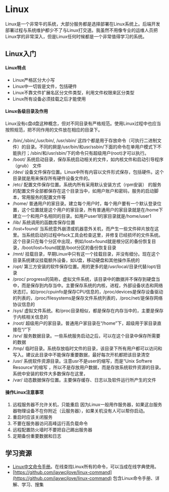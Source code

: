 # Linux
Linux是一个非常牛的系统，大部分服务都是选择部署在Linux系统上。后端开发部署过程与系统维护都少不了与Linux打交道。我虽然不用像专业的运维人员把Linux学的非常深入，但是Linux任何时候都是一个非常值得学习的系统。
## Linux入门
#### Linux特点
* Linux严格区分大小写
* Linux中一切皆是文件，包括硬件
* Linux不靠文件扩展名区分文件类型，利用文件权限来区分类型
* Linux所有设备必须挂载之后才能使用
#### Linux各级目录及作用
Linux没有c盘d盘这种概念，但对不同目录有严格规范。使用Linux过程中也应当按照规范，把不同作用的文件放在相应的目录下。

* /bin/,/sbin/,/usr/bin/, /usr/sbin/
  这四个都是用于存放命令（可执行二进制文件）的目录。不同的屙是/usr/bin/和usr/ssbin/下面的命令在单用户模式下不能执行；/sbin/和/usr/sbin/下的命令只有超级用户(root)才可以执行。
* /boot/
  系统启动目录，保存系统启动相关的文件，如内核文件和启动引导程序（grub）  文件
* /dev/
  设备文件保存位置。Linux中所有内容以文件形式保存，包括硬件。这个目录就是用来保存所有硬件设备文件的。
* /etc/
  配置文件保存位置。系统内所有采用默认安装方式（rpm安装）  的服务的配置文件全部都保存在这个目录当中，如用户账户和密码，服务的启动脚本，常用服务的配置文件等
* /home/
  普通用户的家目录。建立每个用户时，每个用户要有一个默认登录位置，这个位置就是这个用户的家目录，所有普通用户的家目录就是在/home下建立一个和用户名相同的目录。如用户user1的家目录就是/home/user1
* /lib/
  系统调用的函数库保存位置
* /lost+found/
  当系统意外崩溃或机器意外关机，而产生一些文件碎片放在这里。当系统启动的过程中fsck工具会检查这里，并修复已经损坏的文件系统。这个目录只在每个分区中出现，例如/lost+found就是根分区的备份恢复目录，/boot/lost+found就是/boot分区的备份恢复目录
* /mnt/
  挂载目录，早期Linux中只有这一个挂载目录，并没有细分。现在这个目录系统建议挂载额外设备，如U盘，移动硬盘和其他操作系统的
* /opt/
  第三方安装的软件保存位置。用的更多的是/usr/local/目录代替/opt/目录
* /proc/
  progress的简称，虚拟文件系统，该目录中的数据并不保存到硬盘当中，而是保存到内存当中。主要保存系统的内核，进程，外部设备状态和网络状态灯。如/proc/cpuinfo是保存CPU信息的，/proc/devices是保存设备驱动的列表的，/proc/filesystems是保存文件系统列表的，/proc/net/是保存网络协议信息的
* /sys/
  虚拟文件系统。和/proc目录相似，都是保存在内存当中的，主要是保存于内核相关信息的
* /root/
  超级用户的家目录。普通用户家目录在“/home”下，超级用于家目录直接在“/”下
* /srv/
  服务数据目录。一些系统服务启动之后，可以在这个目录中保存所需要的数据
* /tmp/
  临时目录。系统存放临时文件的目录，该目录下所有用户都可以访问和写入。建议此目录中不能保存重要数据，最好每次开机都把该目录清空
* /usr/
  系统软件资源目录。注意usr不是user的缩写，而是“Unix Softwre Resource”的缩写 ，所以不是存放用户数据，而是存放系统软件资源的目录。系统中安装的软件大多数保存在这里，
* /var/
  动态数据保存位置。主要保存缓存、日志以及软件运行所产生的文件
#### 操作Linux注意事项
1) 远程服务器不允许关机，只能重启
   因为Linux一般用作服务器，如果这台服务器物理设备不在你附近（云服务器），如果关机没有人可以帮你启动。
2) 重启时应该关闭服务
3) 不要在服务器访问高峰运行高负载命令
4) 远程配置防火墙时不要把自己踢出服务器
5) 定期备份重要数据和日志

## 学习资源

* [Linux中文命令手册](http://linux.51yip.com/)。在线查找Linux所有的命令，可以当成在线字典使用。
* [https://github.com/jaywcjlove/linux-command](https://github.com/jaywcjlove/linux-command) 包含Linux命令手册、详解、学习、搜集

